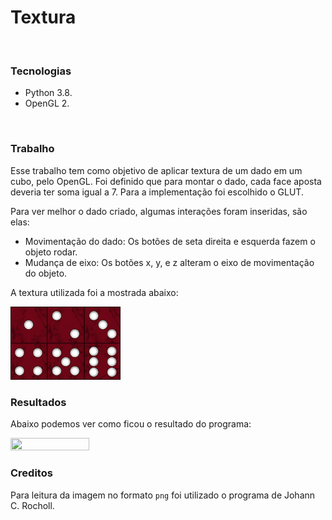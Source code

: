 # Textura

<br/>

### Tecnologias
- Python 3.8.
- OpenGL 2.

<br/>


### Trabalho

Esse trabalho tem como objetivo de aplicar textura de um dado em um cubo, pelo OpenGL. Foi definido que para montar o dado, cada face aposta deveria ter soma igual a 7. Para a implementação foi escolhido o GLUT. 



Para ver melhor o dado criado, algumas interações foram inseridas, são elas:
- Movimentação do dado:  Os botões de seta direita e esquerda fazem o objeto rodar.
- Mudança de eixo: Os botões x, y, e z alteram o eixo de movimentação do objeto.



A textura utilizada foi a mostrada abaixo:

<img src="./dado.png" width="35%" height="35%"/>

<br/>


### Resultados

Abaixo podemos ver como ficou o resultado do programa:

<img src="../../imagens/dice.gif" width="50%" height="50%"/>



<br/>



### Creditos

Para leitura da imagem no formato `png` foi utilizado o programa de Johann C. Rocholl.